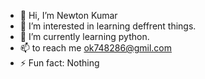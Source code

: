 - 👋 Hi, I’m Newton Kumar
- 👀 I’m interested in learning deffrent things.
- 🌱 I’m currently learning python.
- 📫 to reach me ok748286@gmil.com 
- ⚡ Fun fact: Nothing 

<!---
omkar7482/omkar7482 is a ✨ special ✨ repository because its `README.md` (this file) appears on your GitHub profile.
You can click the Preview link to take a look at your changes.
--->
